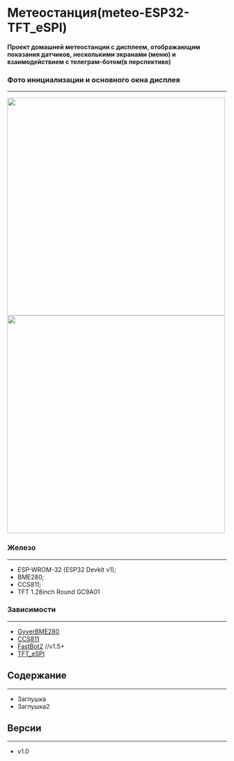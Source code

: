 # Метеостанция(meteo-ESP32-TFT_eSPI)

**Проект домашней метеостанции с дисплеем, отображающим показания датчиков, несколькими экранами (меню) и взаимодействием с телеграм-ботом(в перспективе)**

### Фото инициализации и основного окна дисплея
___
<img src="https://github.com/user-attachments/assets/d14195e3-a724-477a-b1c3-dd18418e60f7" width="500" />
<img src="https://github.com/user-attachments/assets/850ebf0f-566d-4383-8afa-6c4ff9597ccf" width="500" />

### Железо
___
- ESP-WROM-32 (ESP32 Devkit v1);
- BME280;
- CCS811;
- TFT 1.28inch Round GC9A01

### Зависимости
___
- [GyverBME280](https://github.com/GyverLibs/GyverBME280.git)
- [CCS811](https://github.com/sparkfun/SparkFun_CCS811_Arduino_Library.git)
- [FastBot2](https://github.com/GyverLibs/FastBot2.git) //v1.5+
- [TFT_eSPI](https://github.com/Bodmer/TFT_eSPI.git)

## Содержание
___
- Заглушка
- Заглушка2

## Версии
___
- v1.0
